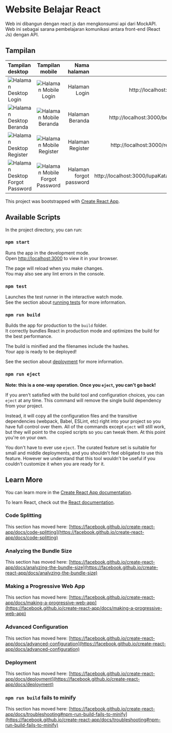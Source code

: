 # Website Belajar React

Web ini dibangun dengan react js dan mengkonsumsi api dari MockAPI. Web ini sebagai sarana pembelajaran komunikasi antara front-end (React Js) dengan API.

## Tampilan
| Tampilan desktop | Tampilan mobile | Nama halaman | URL | Keterangan |
|:-----|:--------:|------:|------:|------:|
| ![Halaman Desktop Login](https://s6.imgcdn.dev/Yj65gN.png) | ![Halaman Mobile Login](https://s6.imgcdn.dev/Yj6PNq.png) | Halaman Login | http://localhost:3000/ | Pada user untuk login sesuai dengan emailnya |
| ![Halaman Desktop Beranda](https://s6.imgcdn.dev/Yj6TGB.png) | ![Halaman Mobile Beranda](https://s6.imgcdn.dev/Yj6Ueu.png) | Halaman Beranda | http://localhost:3000/beranda | Pada halaman ini menampilkan daftar course |
| ![Halaman Desktop Register](https://s6.imgcdn.dev/Yj6zML.png) | ![Halaman Mobile Register](https://s6.imgcdn.dev/Yj6aza.png) | Halaman Register | http://localhost:3000/register | Pada halaman untuk menambah user |
| ![Halaman Desktop Forgot Password](https://media-hosting.imagekit.io//53edae35786c4941/screenshot_1742096862468.png?Expires=1836704864&Key-Pair-Id=K2ZIVPTIP2VGHC&Signature=2PsjUJNgnmdLpd-2pBGaTL1G0U0iqJIoCJej-Q84WVI9Fa6cjkF2tUjyuUw9CKkBiMx8b5SVsCGJoG~e4oPDt3JG2RdugeZ8okS1tn6fz1i28RlCCmx9CWb~shhYhMo1IwC8IW3Ie4715TfH7fdTae8optLWHFHU7oNdXEQ9GL1o1KB2fsyKxIMz702D9WgkdA0RkIrP5aJxG-xb4a9VJ1NMMwBYHW1KNge9pleST-0TBw4zQJfPh7B9BvshB~oSyL5S-Pn2AU8m1EK1YMLF96QmQTcF4r~EltSWFxx70Jr3soB198h0W0Cugwf~wBuKa8fb24c1brgxvuLJCXgBSw__) | ![Halaman Mobile Forgot Password](https://media-hosting.imagekit.io//53edae35786c4941/screenshot_1742096862468.png?Expires=1836704864&Key-Pair-Id=K2ZIVPTIP2VGHC&Signature=2PsjUJNgnmdLpd-2pBGaTL1G0U0iqJIoCJej-Q84WVI9Fa6cjkF2tUjyuUw9CKkBiMx8b5SVsCGJoG~e4oPDt3JG2RdugeZ8okS1tn6fz1i28RlCCmx9CWb~shhYhMo1IwC8IW3Ie4715TfH7fdTae8optLWHFHU7oNdXEQ9GL1o1KB2fsyKxIMz702D9WgkdA0RkIrP5aJxG-xb4a9VJ1NMMwBYHW1KNge9pleST-0TBw4zQJfPh7B9BvshB~oSyL5S-Pn2AU8m1EK1YMLF96QmQTcF4r~EltSWFxx70Jr3soB198h0W0Cugwf~wBuKa8fb24c1brgxvuLJCXgBSw__) | Halaman forgot password | http://localhost:3000/lupaKataSandi | Pada halaman ini memungkinkan merubah password |

This project was bootstrapped with [Create React App](https://github.com/facebook/create-react-app).

## Available Scripts

In the project directory, you can run:

### `npm start`

Runs the app in the development mode.\
Open [http://localhost:3000](http://localhost:3000) to view it in your browser.

The page will reload when you make changes.\
You may also see any lint errors in the console.

### `npm test`

Launches the test runner in the interactive watch mode.\
See the section about [running tests](https://facebook.github.io/create-react-app/docs/running-tests) for more information.

### `npm run build`

Builds the app for production to the `build` folder.\
It correctly bundles React in production mode and optimizes the build for the best performance.

The build is minified and the filenames include the hashes.\
Your app is ready to be deployed!

See the section about [deployment](https://facebook.github.io/create-react-app/docs/deployment) for more information.

### `npm run eject`

**Note: this is a one-way operation. Once you `eject`, you can't go back!**

If you aren't satisfied with the build tool and configuration choices, you can `eject` at any time. This command will remove the single build dependency from your project.

Instead, it will copy all the configuration files and the transitive dependencies (webpack, Babel, ESLint, etc) right into your project so you have full control over them. All of the commands except `eject` will still work, but they will point to the copied scripts so you can tweak them. At this point you're on your own.

You don't have to ever use `eject`. The curated feature set is suitable for small and middle deployments, and you shouldn't feel obligated to use this feature. However we understand that this tool wouldn't be useful if you couldn't customize it when you are ready for it.

## Learn More

You can learn more in the [Create React App documentation](https://facebook.github.io/create-react-app/docs/getting-started).

To learn React, check out the [React documentation](https://reactjs.org/).

### Code Splitting

This section has moved here: [https://facebook.github.io/create-react-app/docs/code-splitting](https://facebook.github.io/create-react-app/docs/code-splitting)

### Analyzing the Bundle Size

This section has moved here: [https://facebook.github.io/create-react-app/docs/analyzing-the-bundle-size](https://facebook.github.io/create-react-app/docs/analyzing-the-bundle-size)

### Making a Progressive Web App

This section has moved here: [https://facebook.github.io/create-react-app/docs/making-a-progressive-web-app](https://facebook.github.io/create-react-app/docs/making-a-progressive-web-app)

### Advanced Configuration

This section has moved here: [https://facebook.github.io/create-react-app/docs/advanced-configuration](https://facebook.github.io/create-react-app/docs/advanced-configuration)

### Deployment

This section has moved here: [https://facebook.github.io/create-react-app/docs/deployment](https://facebook.github.io/create-react-app/docs/deployment)

### `npm run build` fails to minify

This section has moved here: [https://facebook.github.io/create-react-app/docs/troubleshooting#npm-run-build-fails-to-minify](https://facebook.github.io/create-react-app/docs/troubleshooting#npm-run-build-fails-to-minify)

